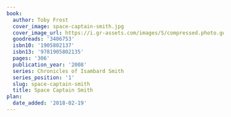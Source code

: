 ```yaml
---
book:
  author: Toby Frost
  cover_image: space-captain-smith.jpg
  cover_image_url: https://i.gr-assets.com/images/S/compressed.photo.goodreads.com/books/1328693446l/3406753._SX98_.jpg
  goodreads: '3406753'
  isbn10: '1905802137'
  isbn13: '9781905802135'
  pages: '306'
  publication_year: '2008'
  series: Chronicles of Isambard Smith
  series_position: '1'
  slug: space-captain-smith
  title: Space Captain Smith
plan:
  date_added: '2018-02-19'
---
```

